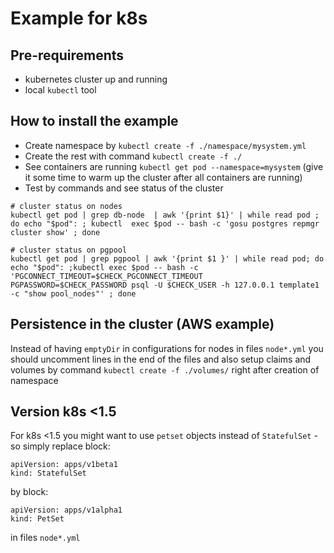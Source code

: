 # Example for k8s
## Pre-requirements

* kubernetes cluster up and running
* local `kubectl` tool

## How to install the example

* Create namespace by `kubectl create -f ./namespace/mysystem.yml`
* Create the rest with command `kubectl create -f ./`
* See containers are running `kubectl get pod --namespace=mysystem` (give it some time to warm up the cluster after all containers are running)
* Test by commands and see status of the cluster

```
# cluster status on nodes
kubectl get pod | grep db-node  | awk '{print $1}' | while read pod ; do echo "$pod": ; kubectl  exec $pod -- bash -c 'gosu postgres repmgr cluster show' ; done

# cluster status on pgpool
kubectl get pod | grep pgpool | awk '{print $1 }' | while read pod; do echo "$pod": ;kubectl exec $pod -- bash -c 'PGCONNECT_TIMEOUT=$CHECK_PGCONNECT_TIMEOUT  PGPASSWORD=$CHECK_PASSWORD psql -U $CHECK_USER -h 127.0.0.1 template1 -c "show pool_nodes"' ; done
```

## Persistence in the cluster (AWS example)

Instead of having `emptyDir` in configurations for nodes in files `node*.yml` you should uncomment lines in the end of the files
and also setup claims and volumes by command `kubectl create -f ./volumes/` right after creation of namespace

## Version  k8s <1.5
For k8s <1.5 you might want to use `petset` objects instead of `StatefulSet` - so simply replace block:
```
apiVersion: apps/v1beta1
kind: StatefulSet
```
by block:
```
apiVersion: apps/v1alpha1
kind: PetSet
```
in files `node*.yml`

